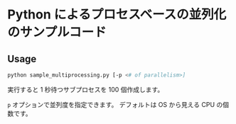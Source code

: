# Python によるプロセスベースの並列化のサンプルコード

## Usage

```bash
python sample_multiprocessing.py [-p <# of parallelism>]
```

実行すると 1 秒待つサブプロセスを 100 個作成します。

`p` オプションで並列度を指定できます。
デフォルトは OS から見える CPU の個数です。

